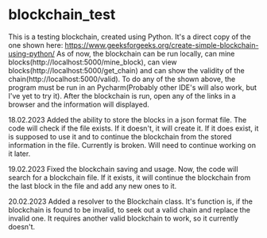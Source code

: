 # blockchain_test

This is a testing blockchain, created using Python. It's a direct copy of the one shown here: https://www.geeksforgeeks.org/create-simple-blockchain-using-python/
As of now, the blockchain can be run locally, can mine blocks(http://localhost:5000/mine_block), can view blocks(http://localhost:5000/get_chain) and can show the validity of the chain(http://localhost:5000/valid).
To do any of the shown above, the program must be run in an Pycharm(Probably other IDE's will also work, but I've yet to try it). After the blockchain is run, open any of the links in a browser and the information will displayed.

18.02.2023
Added the ability to store the blocks in a json format file. The code will check if the file exists. If it doesn't, it will create it. If it does exist, it is supposed to use it and to continue the blockchain from the stored information in the file. Currently is broken. Will need to continue working on it later.

19.02.2023
Fixed the blockchain saving and usage. Now, the code will search for a blockchain file. If it exists, it will continue the blockchain from the last block in the file and add any new ones to it.

20.02.2023
Added a resolver to the Blockchain class. It's function is, if the blockchain is found to be invalid, to seek out a valid chain and replace the invalid one. It requires another valid blockchain to work, so it currently doesn't.
